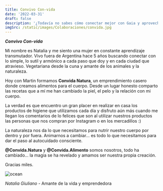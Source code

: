 ```yaml
---
title: Convivo Con-vida
date: '2022-03-31'
draft: false
description: '¿Todavía no sabes cómo conectar mejor con Gaia y aprovechar su abundancia para cuidarte mejor? Nati te lo cuenta'
imgSrc: /static/images/Colaboraciones/convida.jpg
---
```


***Convivo Con-vida***


Mi nombre es Natalia y me siento una mujer en constante aprendizaje transmutador. Vivo fuera de Argentina hace 5 años buscando conectar con lo simple, lo sutil y armónico a cada paso que doy y en cada ciudad que atravieso. Vegetariana desde la cuna y amante de los animales y la naturaleza.

Hoy con Martin formamos **Convida Natura**, un emprendimiento casero donde creamos alimentos para el cuerpo. 
Desde un lugar honesto comparto las recetas que a mí me han cambiado la piel, el pelo y la relación con mi cuerpo. 

La verdad es que encuentro un gran placer en realizar en casa los productos de higiene que utilizamos cada día y disfruto aún más cuando me llegan los comentarios de lo felices que son al utilizar nuestros productos las personas que nos compran por Instagram o en los mercadillos :) 

La naturaleza nos da lo que necesitamos para nutrir nuestro cuerpo por dentro y por fuera. Animarnos a cambiar… es todo lo que necesitamos para dar el paso al autocuidado consciente.

**@Convida.Natura** y **@Convida.Alimento** somos nosotros, todo ha cambiado… la magia se ha revelado y amamos ser nuestra propia creación.

Gracias miles.


<Image alt="ocean" src="/static/images/Colaboraciones/nati.jpeg" width={350} height={450} />

*Natalia Giuliano* - Amante de la vida y emprendedora